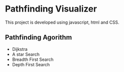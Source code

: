 # Pathfinding Visualizer

This project is developed using javascript, html and CSS.

## Pathfinding Agorithm
<ul>
  <li>Dijkstra</li>
  <li>A star Search</li>
  <li>Breadth First Search</li>
  <li>Depth First Search</li>
</ul>




